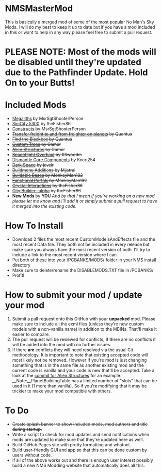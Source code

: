 # NMSMasterMod
This is basically a merged mod of some of the most popular No Man's Sky Mods.  I will do my best to keep it up to date but if you have a mod included in this or want to help in any way please feel free to submit a pull request.
# PLEASE NOTE: Most of the mods will be disabled until they're updated due to the Pathfinder Update.  Hold On to your Butts!

# Included Mods
 * [Megaliths](https://nomansskymods.com/mods/megaliths/) by MsrSgtShooterPerson
 * [SimCity 5300](https://nomansskymods.com/mods/simcity5300/) by theFisher86
 * ~~[Constructs](https://nomansskymods.com/mods/constructs/) by MsrSgtShooterPerson~~
 * ~~[Transfer freight to and from freighter on planets](https://nomansskymods.com/mods/transfer-freight-to-and-from-freighter-on-planets/) by Quantus~~
 * ~~[Find the Blackbox](https://nomansskymods.com/mods/find-the-blackbox/) by Quantus~~
 * ~~[Custom Trees](https://nomansskymods.com/mods/custom-trees-mod-4/) by Gamer~~
 * ~~[Alien Structures](https://nomansskymods.com/mods/alien-structures-mod/) by Gamer~~
 * ~~[Spaceflight Overhaul](https://nomansskymods.com/mods/spaceflight-overhaul-foundation-edition/) by 03woodm~~
 * [Dismantle Core Components](https://nomansskymods.com/mods/nms-dismantle-core-components/) by Koori254
 * ~~[Dark Space](https://nomansskymods.com/mods/dark-space-foundation-update/) by jeveir~~
 * ~~[Buildmenu Additions](https://nomansskymods.com/mods/buildmenu-additions/) by Mjjstral~~
 * ~~[Buildable Bases](https://nomansskymods.com/mods/buildable-bases/) by MonkeyMan192~~
 * ~~[Functional Portals](https://nomansskymods.com/mods/functional-portals/) by MonkeyMan192~~
 * ~~[Crystal Interactions](https://github.com/theFisher86/NMSMasterMod/commit/e16166e88e34c71027e452399099aebb4ec3c0f0) by theFisher86~~
 * ~~[City Builder -alpha](https://github.com/theFisher86/NMSMasterMod/releases/tag/v0.20-alpha) by theFisher86~~
 * __New Mods__ by __YOU__ _And by that I mean if you're working on a new mod please let me know and I'll add it or simply submit a pull request to have it merged into the existing code._
 
# How To Install
- Download 2 files the most recent CustomModelsAndEffects file and the most recent Data file.  They both not be included in every release but make sure you always have the most recent version of both.  I'll try to include a link to the most recent version where I can.
- Put both of these into your /PCBANKS/MODS/ folder in your NMS install directory
- Make sure to delete/rename the DISABLEMODS.TXT file in /PCBANKS/
- Profit!
 
# How to submit your mod / update your mod
1. Submit a pull request onto this GitHub with your __unpacked__ mod.  Please make sure to include all the exml files (unless they're new custom models with a non-vanilla name) in addition to the MBINs.  That'll make it easier to compare.
2. The pull request will be reviewed for conflicts, if there are no conflicts it will be added into the mod with no further issues.
3. If there **are** conflicts they will need resolved via the usual Git methodology.  It is important to note that existing accepted code will most likely not be removed.  However if you're mod is just changing something that is in the same file as another existing mod and the current code is vanilla and your code is new that'll be accepted.  Take a look at the [commit for Alien Structures](https://github.com/theFisher86/NMSMasterMod/commit/153cb5a539bbd644c2a1d34572d433fecee3439b) for an example.
__Note:__PlanetBuildingTable has a limited number of "slots" that can be used in it (1 more than vanilla).  So if you're modifying that it may be trickier to make your mod compatible with others.
 
# To Do
* ~~Create splash banner to show included mods, mod authors and title during startup.~~
* Write a script to check for mod updates and send notifications when mods are updated to make sure that they're updated here as well.
* Build GitHub Pages site with pretty formatting and whatnot.
* Build user-friendly GUI and app so that this can be done custom by users without code.
* If all of the above works out and there is enough user interest possibly build a new NMS Modding website that automatically does all this.
